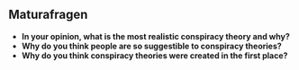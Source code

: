 ## Maturafragen
- **In your opinion, what is the most realistic conspiracy theory and why?**
- **Why do you think people are so suggestible to conspiracy theories?**
- **Why do you think conspiracy theories were created in the first place?**